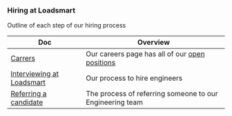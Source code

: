 ### Hiring at Loadsmart

Outline of each step of our hiring process

<!-- prettier-ignore-start -->
<!-- start_toc -->
| Doc | Overview |
|--|--|
| [Carrers](/hiring/careers.md#readme) | Our careers page has all of our [open positions](https://jobs.lever.co/loadsmart/?department=Engineering) |
| [Interviewing at Loadsmart](/hiring/interviewing.md#readme) | Our process to hire engineers |
| [Referring a candidate](/hiring/referrals.md#readme) | The process of referring someone to our Engineering team |
<!-- end_toc -->
<!-- prettier-ignore-end -->
